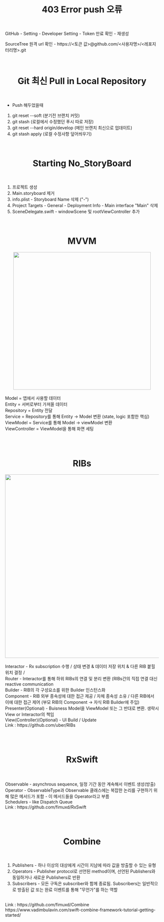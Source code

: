 # <div align="center"> 403 Error push 오류 </div>
</br>

GitHub - Setting - Developer Setting - Token 만료 확인 - 재생성

SourceTree 원격 url 확인 - https://<토큰 값>@github.com/<사용자명>/<레포지터리명>.git

</br>

# <div align="center"> Git 최신 Pull in Local Repository </div>
</br>

 - Push 해두었을때
1. git reset --soft (분기전 브랜치 커밋)
2. git stash (로컬에서 수정했던 푸시 따로 저장)
3. git reset --hard origin/develop (메인 브랜치 최신으로 업데이트)
4. git stash apply (로컬 수정사항 덮어씌우기)

</br>


# <div align="center"> Starting No_StoryBoard </div>
</br>

1. 프로젝트 생성
2. Main.storyboard 제거
3. info.plist - Storyboard Name 삭제 ("-")
4. Project Targets - General - Deployment Info - Main interface "Main" 삭제
5. SceneDelegate.swift - windowScene 및 rootViewController 추가

</br>

# <div align="center"> MVVM </div>

<div align="center">
    <img width="450" src="https://img1.daumcdn.net/thumb/R1280x0/?scode=mtistory2&fname=https%3A%2F%2Fblog.kakaocdn.net%2Fdn%2FOwzzZ%2FbtqARwRQICN%2FcVfDt48KVNpEZEASIjoMq0%2Fimg.png">
</div>

</br>
Model = 앱에서 사용할 데이터 </br>
Entity = 서버로부터 가져올 데이터 </br>
Repository = Entity 전달 </br>
Service = Repository를 통해 Entity -> Model 변환 (state, logic 포함한 핵심) </br>
ViewModel = Service를 통해 Model -> viewModel 변환 </br>
ViewController = ViewModel을 통해 화면 세팅 </br>

</br></br>
# <div align="center"> RIBs </div>

<div align="center">
    <img width="600" src="https://img1.daumcdn.net/thumb/R1280x0/?scode=mtistory2&fname=https%3A%2F%2Fblog.kakaocdn.net%2Fdn%2FKO03S%2FbtqAYF1WAQ5%2FLOfXc3ViMwoxfWDmRsfrR0%2Fimg.png">
</div>

</br>
Interactor - Rx subscription 수행 / 상태 변경 & 데이터 저장 위치 & 다른 RIB 붙힐 위치 결정 / 
</br>
Router - Interactor를 통해 하위 RIBs의 연결 및 분리 변환 (RIBs간의 직접 연결 대신 reactive communication 
</br>
Builder - RIB의 각 구성요소를 위한 Builder 인스턴스화
</br>
Component - RIB 외부 종속성에 대한 접근 제공 / 자체 종속성 소유 / 다른 RIB에서 이에 대한 접근 제어 (부모 RIB의 Component -> 자식 RIB Builder에 주입)
</br>
Presenter(Optional) - Buisness Model을 ViewModel 또는 그 반대로 변환. 생략시 View or Interactor의 책임
</br>
View(Controller)(Optional) - UI Build / Update
</br>
Link : https://github.com/uber/RIBs

</br></br>
# <div align="center"> RxSwift </div>
</br>

</br>
Observable - asynchrous sequence, 일정 기간 동안 계속해서 이벤트 생성(방출)
</br>
Operator - ObservableType과 Observable 클래스에는 복잡한 논리를 구현하기 위해 많은 메서드가 포함 - 이 메서드들을 Operator라고 부름
</br>
Schedulers - like Dispatch Queue
</br>
Link : https://github.com/fimuxd/RxSwift

</br></br>
# <div align="center"> Combine </div>
</br>

1. Publishers - 하나 이상의 대상에게 시간이 지남에 따라 값을 방출할 수 있는 유형
2. Operators - Publisher protocol로 선언된 method이며, 선언된 Publishers와 동일하거나 새로운 Publishers로 반환
3. Subscribers - 모든 구독은 subscriber와 함께 종료됨. Subscribers는 일반적으로 방출된 값 또는 완료 이벤트를 통해 "무언가"를 하는 역할
</br>
Link : https://github.com/fimuxd/Combine
</br>
https://www.vadimbulavin.com/swift-combine-framework-tutorial-getting-started/
